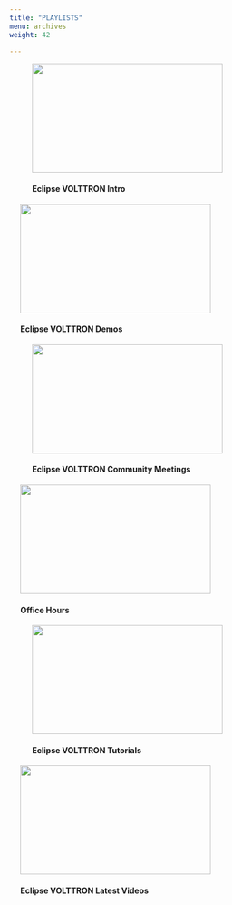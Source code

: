 ```yaml
---
title: "PLAYLISTS"
menu: archives
weight: 42

---
```


<figure class="PlaylistFig">
    <a href="https://www.youtube.com/playlist?list=PLb2e9HwqRmUbG7DbFHD9-PCAJ8J1zdVo8">
        <img style="width: 35vw; height: 20vw;" src="https://i.ytimg.com/vi/IBwtCjiBvR0/maxresdefault.jpg">
    </a>
    <h4>Eclipse VOLTTRON Intro</h4>
</figure>

<figure class="PlaylistFig" style=" margin-left: 2vw">
    <a href="https://www.youtube.com/playlist?list=PLb2e9HwqRmUYT43KtSlo3zhmjPNqFX7O7">
        <img style="width: 35vw; height: 20vw;" src="https://i.ytimg.com/vi/X7nYZLysOM0/maxresdefault.jpg">
    </a>
    <h4>Eclipse VOLTTRON Demos</h4>
</figure>

<figure class="PlaylistFig" >
    <a href="https://www.youtube.com/playlist?list=PLb2e9HwqRmUb5thW8c6f9iQNzqifhUAFl">
        <img style="width: 35vw; height: 20vw;" src="https://i.ytimg.com/vi/bQ_7IBF-y70/maxresdefault.jpg">
    </a>
    <h4>Eclipse VOLTTRON Community Meetings</h4>
</figure>

<figure class="PlaylistFig" style=" margin-left: 2vw">
    <a href="https://www.youtube.com/playlist?list=PLb2e9HwqRmUbgksKjq4QwwjSjdQZNDjfx">
        <img style="width: 35vw; height: 20vw;" src="https://i.ytimg.com/vi/F1cpeu3FK7s/maxresdefault.jpg">
    </a>
    <h4>Office Hours</h4>
</figure>


<figure class="PlaylistFig">
    <a href="https://www.youtube.com/playlist?list=PLb2e9HwqRmUabx-r2di9eCE-QclNqIP1y">
        <img style="width: 35vw; height: 20vw;" src="https://i.ytimg.com/vi/bPE_-6nHuSY/maxresdefault.jpg">
    </a>
    <h4>Eclipse VOLTTRON Tutorials</h4>
</figure>

<figure class="PlaylistFig" style=" margin-left: 2vw">
    <a href="https://www.youtube.com/playlist?list=PLb2e9HwqRmUb6UHOwRuG9ve9XWkpYZTgu">
        <img style="width: 35vw; height: 20vw;" src="https://i.ytimg.com/vi/F1cpeu3FK7s/maxresdefault.jpg">
    </a>
    <h4>Eclipse VOLTTRON Latest Videos</h4>
</figure>
